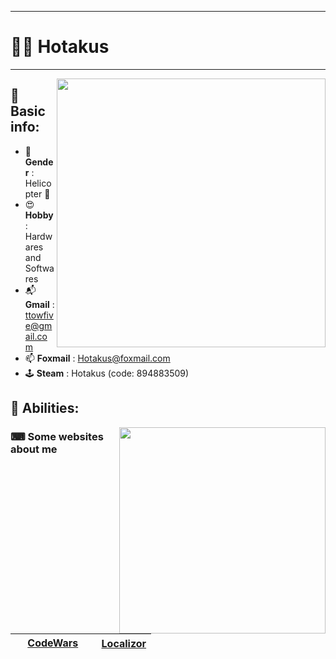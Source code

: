 ___
# 🕵️‍♂️ Hotakus

___

<img src='https://github-readme-stats.vercel.app/api?username=hotakus&show_icons=true&theme=calm' width=430 margin='10 10 10 10'  align='right'>

## 📰 Basic info:
- 👬 **Gender** : Helicopter 🚁
- 😍 **Hobby** : Hardwares and Softwares
- 📬 **Gmail** : ttowfive@gmail.com
- 📫 **Foxmail** : Hotakus@foxmail.com
- 🕹 **Steam** : Hotakus (code: 894883509)

## 💪 Abilities:
<img src='https://github-readme-stats.vercel.app/api/top-langs/?username=hotakus&layout=compact&theme=calm' width=330 align='right'>

### ⌨ Some websites about me

| <img src='https://www.codewars.com/packs/assets/logo.61192cf7.svg' width=15 > [CodeWars](https://www.codewars.com/users/Hotakus) | <img src='https://www.localizor.com/images/favicon.png' width=17 > [Localizor](https://www.codewars.com/users/Hotakus) |
| :----: | :----: |

